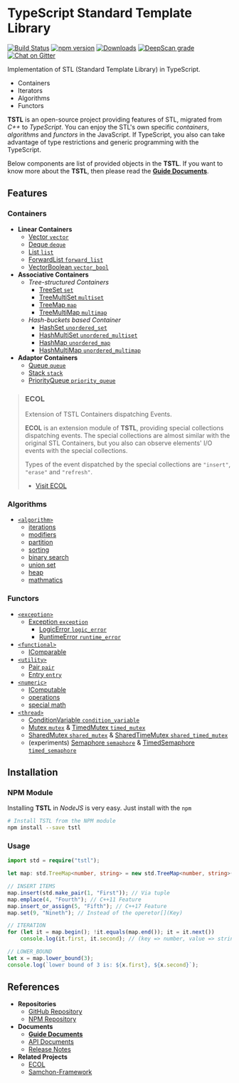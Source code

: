 # **T**ypeScript **S**tandard **T**emplate **L**ibrary
[![Build Status](https://travis-ci.org/samchon/tstl.svg?branch=master)](https://travis-ci.org/samchon/tstl)
[![npm version](https://badge.fury.io/js/tstl.svg)](https://www.npmjs.com/package/tstl)
[![Downloads](https://img.shields.io/npm/dm/tstl.svg)](https://www.npmjs.com/package/tstl)
[![DeepScan grade](https://deepscan.io/api/projects/1798/branches/7800/badge/grade.svg)](https://deepscan.io/dashboard#view=project&pid=1798&bid=7800)
[![Chat on Gitter](https://badges.gitter.im/samchon/tstl.svg)](https://gitter.im/samchon/tstl?utm_source=badge&utm_medium=badge&utm_campaign=pr-badge&utm_content=badge)

Implementation of STL (Standard Template Library) in TypeScript.
  - Containers
  - Iterators
  - Algorithms
  - Functors

**TSTL** is an open-source project providing features of STL, migrated from *C++* to *TypeScript*. You can enjoy the STL's own specific *containers*, *algorithms* and *functors* in the JavaScript. If TypeScript, you also can take advantage of type restrictions and generic programming with the TypeScript.

Below components are list of provided objects in the **TSTL**. If you want to know more about the **TSTL**, then please read the [**Guide Documents**](https://github.com/samchon/tstl/wiki).



## Features
### Containers
  - **Linear Containers**
    - [Vector `vector`](http://samchon.github.io/tstl/api/classes/std.vector.html)
    - [Deque `deque`](http://samchon.github.io/tstl/api/classes/std.deque.html)
    - [List `list`](http://samchon.github.io/tstl/api/classes/std.list.html)
    - [ForwardList `forward_list`](http://samchon.github.io/tstl/api/classes/std.forwardlist.html)
    - [VectorBoolean `vector_bool`](http://samchon.github.io/tstl/api/classes/std.vectorboolean.html)
  - **Associative Containers**
    - *Tree-structured Containers*
      - [TreeSet `set`](http://samchon.github.io/tstl/api/classes/std.treeset.html)
      - [TreeMultiSet `multiset`](http://samchon.github.io/tstl/api/classes/std.treemultiset.html)
      - [TreeMap `map`](http://samchon.github.io/tstl/api/classes/std.treemap.html)
      - [TreeMultiMap `multimap`](http://samchon.github.io/tstl/api/classes/std.treemultimap.html)
    - *Hash-buckets based Container*
      - [HashSet `unordered_set`](http://samchon.github.io/tstl/api/classes/std.hashset.html)
      - [HashMultiSet `unordered_multiset`](http://samchon.github.io/tstl/api/classes/std.hashmultiset.html)
      - [HashMap `unordered_map`](http://samchon.github.io/tstl/api/classes/std.hashmap.html)
      - [HashMultiMap `unordered_multimap`](http://samchon.github.io/tstl/api/classes/std.hashmultimap.html)
  - **Adaptor Containers**
    - [Queue `queue`](http://samchon.github.io/tstl/api/classes/std.queue.html)
    - [Stack `stack`](http://samchon.github.io/tstl/api/classes/std.stack.html)
    - [PriorityQueue `priority_queue`](http://samchon.github.io/tstl/api/classes/std.priorityqueue.html)

> ### ECOL
> Extension of TSTL Containers dispatching Events.
> 
> **ECOL** is an extension module of **TSTL**, providing special collections dispatching events. The special collections are almost similar with the original STL Containers, but you also can observe elements' I/O events with the special collections. 
> 
> Types of the event dispatched by the special collections are `"insert"`, `"erase"` and `"refresh"`.
> 
> - [Visit ECOL](https://github.com/samchon/ecol)

### Algorithms
- [`<algorithm>`](http://www.cplusplus.com/reference/algorithm/)
    - [iterations](https://github.com/samchon/tstl/tree/master/src/std/algorithm/iterations.ts)
    - [modifiers](https://github.com/samchon/tstl/tree/master/src/std/algorithm/modifiers.ts)
    - [partition](https://github.com/samchon/tstl/tree/master/src/std/algorithm/partition.ts)
    - [sorting](https://github.com/samchon/tstl/tree/master/src/std/algorithm/sorting.ts)
    - [binary search](https://github.com/samchon/tstl/tree/master/src/std/algorithm/binary_search.ts)
    - [union set](https://github.com/samchon/tstl/tree/master/src/std/algorithm/union_set.ts)
    - [heap](https://github.com/samchon/tstl/tree/master/src/std/algorithm/heap.ts)
    - [mathmatics](https://github.com/samchon/tstl/tree/master/src/std/algorithm/mathmatics.ts)

### Functors
  - [`<exception>`](http://www.cplusplus.com/reference/exception/)
    - [Exception `exception`](http://samchon.github.io/tstl/api/classes/std.exception.html)
      - [LogicError `logic_error`](http://samchon.github.io/tstl/api/classes/std.logicerror.html)
      - [RuntimeError `runtime_error`](http://samchon.github.io/tstl/api/classes/std.runtimeerror.html)
  - [`<functional>`](http://www.cplusplus.com/reference/functional/)
    - [IComparable](http://samchon.github.io/tstl/api/interfaces/std.icomparable.html)
  - [`<utility>`](http://www.cplusplus.com/reference/utility/)
    - [Pair `pair`](http://samchon.github.io/tstl/api/classes/std.pair.html)
    - [Entry `entry`](http://samchon.github.io/tstl/api/classes/std.entry.html)
  - [`<numeric>`](http://en.cppreference.com/w/cpp/numeric)
    - [IComputable](https://github.com/samchon/tstl/blob/master/src/numeric/IComputable.ts)
    - [operations](https://github.com/samchon/tstl/blob/master/src/numeric/operations.ts)
    - [special math](http://en.cppreference.com/w/cpp/numeric/special_math)
  - [`<thread>`](https://github.com/samchon/tstl/tree/master/src/std/thread.ts)
    - [ConditionVariable `condition_variable`](http://samchon.github.io/tstl/api/classes/std.conditionvariable.html)
    - [Mutex `mutex`](http://samchon.github.io/tstl/api/classes/std.mutex.html) & [TimedMutex `timed_mutex`](http://samchon.github.io/tstl/api/classes/std.timedmutex.html)
    - [SharedMutex `shared_mutex`](http://samchon.github.io/tstl/api/classes/std.sharedmutex.html) & [SharedTimeMutex `shared_timed_mutex`](http://samchon.github.io/tstl/api/classes/std.sharedtimedmutex.html)
    - (experiments) [Semaphore `semaphore`](http://samchon.github.io/tstl/api/classes/std.experiments.semaphore.html) & [TimedSemaphore `timed_semaphore`](http://samchon.github.io/tstl/api/classes/std.experiments.timedsemaphore.html)



## Installation
### NPM Module
Installing **TSTL** in *NodeJS* is very easy. Just install with the `npm`

```bash
# Install TSTL from the NPM module
npm install --save tstl
```

### Usage
``` typescript
import std = require("tstl");

let map: std.TreeMap<number, string> = new std.TreeMap<number, string>();

// INSERT ITEMS
map.insert(std.make_pair(1, "First")); // Via tuple
map.emplace(4, "Fourth"); // C++11 Feature
map.insert_or_assign(5, "Fifth"); // C++17 Feature
map.set(9, "Nineth"); // Instead of the operetor[](Key)

// ITERATION
for (let it = map.begin(); !it.equals(map.end()); it = it.next())
    console.log(it.first, it.second); // (key => number, value => string)

// LOWER_BOUND
let x = map.lower_bound(3);
console.log(`lower bound of 3 is: ${x.first}, ${x.second}`);
```



## References
  - **Repositories**
    - [GitHub Repository](https://github.com/samchon/tstl)
    - [NPM Repository](https://www.npmjs.com/package/tstl)
  - **Documents**
    - [**Guide Documents**](https://github.com/samchon/tstl/wiki)
    - [API Documents](http://samchon.github.io/tstl/api)
    - [Release Notes](https://github.com/samchon/tstl/releases)
  - **Related Projects**
    - [ECOL](https://github.com/samchon/ecol)
    - [Samchon-Framework](https://github.com/samchon/framework)
